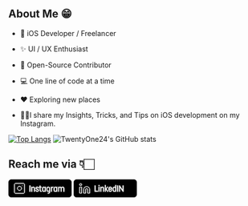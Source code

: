 
## About Me 😁
* 📱 iOS Developer / Freelancer

* ✨ UI / UX Enthusiast

* 📖 Open-Source Contributor

* 💻 One line of code at a time

* ♥️ Exploring new places

* 💁🏻I share my Insights, Tricks, and Tips on iOS development on my Instagram.

[![Top Langs](https://github-readme-stats.vercel.app/api/top-langs/?username=twentyone24&layout=compact&show_icons=true&theme=radical)](https://github.com/anuraghazra/github-readme-stats)
![TwentyOne24's GitHub stats](https://github-readme-stats.vercel.app/api/?username=twentyone24&show_icons=true&title_color=fff&icon_color=79ff97&text_color=9f9f9f&bg_color=151515)

## Reach me via 👇🏻

[![Instagram](https://raw.githubusercontent.com/Shubham0812/SearchX/master/insta.png)](https://www.instagram.com/twentyone24.dev/) [![Linkedin](https://raw.githubusercontent.com/Shubham0812/SearchX/master/linkedIn.png)](https://www.linkedin.com/in/navemics/)
